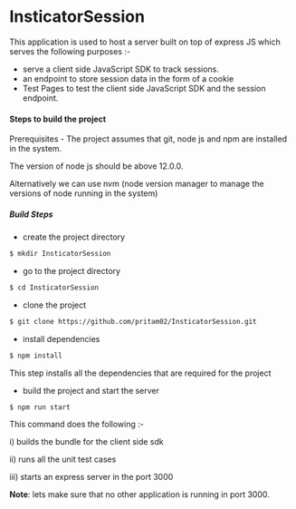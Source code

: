 # InsticatorSession

This application is used to host a server built on top of express JS which serves the following purposes :-
* serve a client side JavaScript SDK to track sessions.
* an endpoint to store session data in the form of a cookie
* Test Pages to test the client side JavaScript SDK and the session endpoint.


#### Steps to build the project

Prerequisites - The project assumes that git, node js and npm are installed in the system.

The version of node js should be above 12.0.0.

Alternatively we can use nvm (node version manager to manage the versions of node running in the system)

##### Build Steps
* create the project directory
```sh
$ mkdir InsticatorSession
```

* go to the project directory


```sh
$ cd InsticatorSession
```

* clone the project

```sh
$ git clone https://github.com/pritam02/InsticatorSession.git
```

* install dependencies

```sh
$ npm install
```
This step installs all the dependencies that are required for the project

* build the project and start the server

```sh
$ npm run start
```

This command does the following :-

i) builds the bundle for the client side sdk

ii) runs all the unit test cases 

iii) starts an express server in the port 3000

**Note**: lets make sure that no other application is running in port 3000.



